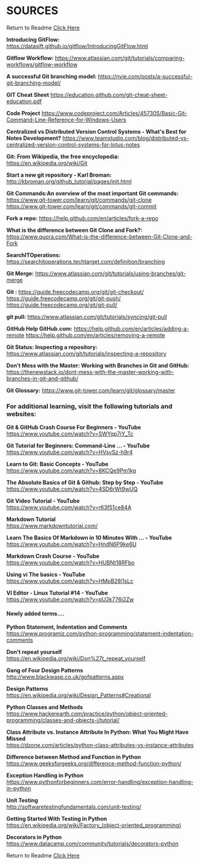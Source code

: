 ﻿# SOURCES
Return to Readme [Click Here](/README.md)


**Introducing GitFlow:** https://datasift.github.io/gitflow/IntroducingGitFlow.html

**Gitflow Workflow:** 
https://www.atlassian.com/git/tutorials/comparing-workflows/gitflow-workflow

**A successful Git branching model:** 
https://nvie.com/posts/a-successful-git-branching-model/

**GIT Cheat Sheet** https://education.github.com/git-cheat-sheet-education.pdf

**Code Project**  https://www.codeproject.com/Articles/457305/Basic-Git-Command-Line-Reference-for-Windows-Users

**Centralized vs Distributed Version Control Systems - What's Best for Notes Development?** 
https://www.teamstudio.com/blog/distributed-vs-centralized-version-control-systems-for-lotus-notes


**Git: From Wikipedia, the free encyclopedia:**  https://en.wikipedia.org/wiki/Git


**Start a new git repository - Karl Broman:**  http://kbroman.org/github_tutorial/pages/init.html


**Git Commands:An overview of the most important Git commands:** </br>https://www.git-tower.com/learn/git/commands/git-clone
</br>https://www.git-tower.com/learn/git/commands/git-commit


**Fork a repo:**  https://help.github.com/en/articles/fork-a-repo


**What is the difference between Git Clone and Fork?:**  </br>https://www.quora.com/What-is-the-difference-between-Git-Clone-and-Fork

**SearchITOperations:** https://searchitoperations.techtarget.com/definition/branching


**Git Merge:** https://www.atlassian.com/git/tutorials/using-branches/git-merge


**Git :** https://guide.freecodecamp.org/git/git-checkout/ </br>
https://guide.freecodecamp.org/git/git-push/</br>
https://guide.freecodecamp.org/git/git-pull/


**git pull:** https://www.atlassian.com/git/tutorials/syncing/git-pull


**GitHub Help    GitHub.com:** https://help.github.com/en/articles/adding-a-remote
https://help.github.com/en/articles/removing-a-remote


**Git Status: Inspecting a repository:** </br>https://www.atlassian.com/git/tutorials/inspecting-a-repository


**Don’t Mess with the Master: Working with Branches in Git and GitHub:**
</br>https://thenewstack.io/dont-mess-with-the-master-working-with-branches-in-git-and-github/



**Git Glossary:** https://www.git-tower.com/learn/git/glossary/master


### For additional learning, visit the following tutorials and websites:

**Git & GitHub Crash Course For Beginners - YouTube** </br>
https://www.youtube.com/watch?v=SWYqp7iY_Tc

**Git Tutorial for Beginners: Command-Line ... - YouTube**</br>
https://www.youtube.com/watch?v=HVsySz-h9r4

**Learn to Git: Basic Concepts - YouTube**</br>
https://www.youtube.com/watch?v=8KCQe9Pm1kg

**The Absolute Basics of Git & Github: Step by Step - YouTube**</br>
https://www.youtube.com/watch?v=4SD6rWt9wUQ

**Git Video Tutorial - YouTube**</br>
https://www.youtube.com/watch?v=r63f51ce84A

**Markdown Tutorial**</br>
https://www.markdowntutorial.com/

**Learn The Basics Of Markdown in 10 Minutes With ... - YouTube**</br>
https://www.youtube.com/watch?v=HndN6P9ke6U

**Markdown Crash Course - YouTube**</br>
https://www.youtube.com/watch?v=HUBNt18RFbo

**Using vi The basics - YouTube**</br>
https://www.youtube.com/watch?v=HMpB28l1sLc

**VI Editor - Linux Tutorial #14 - YouTube**</br>
https://www.youtube.com/watch?v=pU2k776i2Zw

#### Newly added terms....

**Python Statement, Indentation and Comments**</br>
https://www.programiz.com/python-programming/statement-indentation-comments

**Don't repeat yourself**</br>
https://en.wikipedia.org/wiki/Don%27t_repeat_yourself

**Gang of Four Design Patterns**</br>
http://www.blackwasp.co.uk/gofpatterns.aspx


**Design Patterns**</br>
https://en.wikipedia.org/wiki/Design_Patterns#Creational

**Python Classes and Methods**</br>
https://www.hackerearth.com/practice/python/object-oriented-programming/classes-and-objects-i/tutorial/


**Class Attribute vs. Instance Attribute In Python: What You Might Have Missed**</br>
https://dzone.com/articles/python-class-attributes-vs-instance-attributes

**Difference between Method and Function in Python**</br>
https://www.geeksforgeeks.org/difference-method-function-python/


**Exception Handling in Python**</br>
https://www.pythonforbeginners.com/error-handling/exception-handling-in-python

**Unit Testing**</br>
http://softwaretestingfundamentals.com/unit-testing/

**Getting Started With Testing in Python**</br>
https://en.wikipedia.org/wiki/Factory_(object-oriented_programming)

**Decorators in Python**</br>
https://www.datacamp.com/community/tutorials/decorators-python

Return to Readme [Click Here](/README.md)
